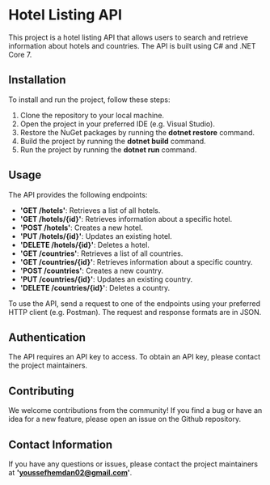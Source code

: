 # Hotel Listing API

This project is a hotel listing API that allows users to search and retrieve information about hotels and countries. The API is built using C# and .NET Core 7.

## Installation

To install and run the project, follow these steps:

1. Clone the repository to your local machine.
2. Open the project in your preferred IDE (e.g. Visual Studio).
3. Restore the NuGet packages by running the **dotnet restore** command.
4. Build the project by running the **dotnet build** command.
5. Run the project by running the **dotnet run** command.

## Usage
The API provides the following endpoints:

* **'GET /hotels'**: Retrieves a list of all hotels.
* **'GET /hotels/{id}'**: Retrieves information about a specific hotel.
* **'POST /hotels'**: Creates a new hotel.
* **'PUT /hotels/{id}'**: Updates an existing hotel.
* **'DELETE /hotels/{id}'**: Deletes a hotel.
* **'GET /countries'**: Retrieves a list of all countries.
* **'GET /countries/{id}'**: Retrieves information about a specific country.
* **'POST /countries'**: Creates a new country.
* **'PUT /countries/{id}'**: Updates an existing country.
* **'DELETE /countries/{id}'**: Deletes a country.

To use the API, send a request to one of the endpoints using your preferred HTTP client (e.g. Postman). The request and response formats are in JSON.

## Authentication
The API requires an API key to access. To obtain an API key, please contact the project maintainers.

## Contributing

We welcome contributions from the community! If you find a bug or have an idea for a new feature, please open an issue on the Github repository.

## Contact Information
If you have any questions or issues, please contact the project maintainers at **'youssefhemdan02@gmail.com'**.
